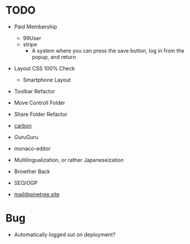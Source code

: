 # TODO
- Paid Membership
  - 99User
  - stripe
	- A system where you can press the save button, log in from the popup, and return

- Layout CSS 100% Check
  - Smartphone Layout
- Toolbar Refactor
- Move Controll Folder
- Share Folder Refactor

- [carbon](https://www.carbonads.net/)
- GuruGuru
- monaco-editor
- Multilingualization, or rather Japaneseization
- Browther Back
- SEO/OGP
- mail@pinetree.site

# Bug
- Automatically logged out on deployment?
	